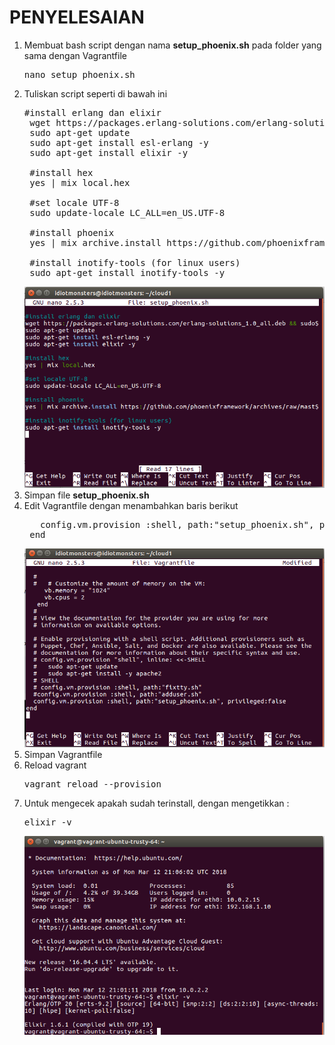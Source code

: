 # PENYELESAIAN
1. Membuat bash script dengan nama <b>setup_phoenix.sh</b> pada folder yang sama dengan Vagrantfile
    <pre>nano setup_phoenix.sh</pre>
2. Tuliskan script seperti di bawah ini
    <pre>#install erlang dan elixir
    wget https://packages.erlang-solutions.com/erlang-solutions_1.0_all.deb && sudo dpkg -i erlang-solutions_1.0_all.deb
    sudo apt-get update
    sudo apt-get install esl-erlang -y
    sudo apt-get install elixir -y

    #install hex
    yes | mix local.hex

    #set locale UTF-8
    sudo update-locale LC_ALL=en_US.UTF-8

    #install phoenix
    yes | mix archive.install https://github.com/phoenixframework/archives/raw/master/phx_new.ez

    #install inotify-tools (for linux users)
    sudo apt-get install inotify-tools -y</pre>
    <img src="https://github.com/rahajengdwi/CLoud2018/blob/master/Vagrant/Image/setup_phoenix.sh.png">
3. Simpan file <b>setup_phoenix.sh</b>
4. Edit Vagrantfile dengan menambahkan baris berikut
    <pre>   config.vm.provision :shell, path:"setup_phoenix.sh", privileged:false
    end</pre>
    <img src="https://github.com/rahajengdwi/CLoud2018/blob/master/Vagrant/Image/vagrantfileno2.png">
5. Simpan Vagrantfile
6. Reload vagrant
    <pre>vagrant reload --provision</pre>
7. Untuk mengecek apakah sudah terinstall, dengan mengetikkan :
    <pre>elixir -v</pre>
    <img src="https://github.com/rahajengdwi/CLoud2018/blob/master/Vagrant/Image/testingno2.png">
